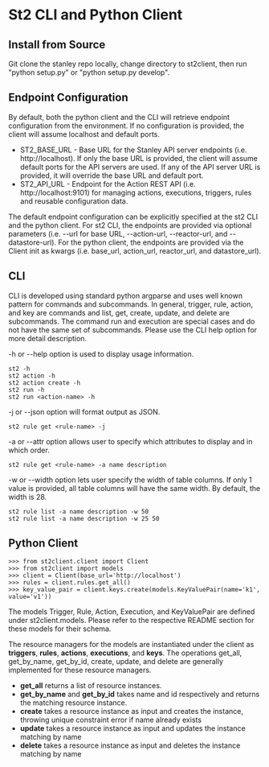 St2 CLI and Python Client
=========================

## Install from Source
Git clone the stanley repo locally, change directory to st2client, then run "python setup.py" or "python setup.py develop".

## Endpoint Configuration
By default, both the python client and the CLI will retrieve endpoint configuration from the environment. If no configuration is provided, the client will assume localhost and default ports.

* ST2_BASE_URL - Base URL for the Stanley API server endpoints (i.e. http://localhost). If only the base URL is provided, the client will assume default ports for the API servers are used. If any of the API server URL is provided, it will override the base URL and default port.
* ST2_API_URL - Endpoint for the Action REST API (i.e. http://localhost:9101) for managing actions, executions, triggers, rules and reusable configuration data.

The default endpoint configuration can be explicitly specified at the st2 CLI and the python client. For st2 CLI, the endpoints are provided via optional parameters (i.e. --url for base URL, --action-url, --reactor-url, and --datastore-url). For the python client, the endpoints are provided via the Client init as kwargs (i.e. base_url, action_url, reactor_url, and datastore_url).

## CLI
CLI is developed using standard python argparse and uses well known pattern for commands and subcommands.  In general, trigger, rule, action, and key are commands and list, get, create, update, and delete are subcommands.  The command run and execution are special cases and do not have the same set of subcommands. Please use the CLI help option for more detail description.

-h or --help option is used to display usage information.

    st2 -h
    st2 action -h
    st2 action create -h
    st2 run -h
    st2 run <action-name> -h

-j or --json option will format output as JSON.

    st2 rule get <rule-name> -j

-a or --attr option allows user to specify which attributes to display and in which order.

    st2 rule get <rule-name> -a name description

-w or --width option lets user specify the width of table columns. If only 1 value is provided, all table columns will have the same width. By default, the width is 28.

    st2 rule list -a name description -w 50
    st2 rule list -a name description -w 25 50

## Python Client

    >>> from st2client.client import Client
    >>> from st2client import models
    >>> client = Client(base_url='http://localhost')
    >>> rules = client.rules.get_all()
    >>> key_value_pair = client.keys.create(models.KeyValuePair(name='k1', value='v1'))

The models Trigger, Rule, Action, Execution, and KeyValuePair are defined under st2client.models. Please refer to the respective README section for these models for their schema.

The resource managers for the models are instantiated under the client as **triggers**, **rules**, **actions**, **executions**, and **keys**. The operations get_all, get_by_name, get_by_id, create, update, and delete are generally implemented for these resource managers.

 - **get_all** returns a list of resource instances.
 - **get_by_name** and **get_by_id** takes name and id respectively and returns the matching resource instance.
 - **create** takes a resource instance as input and creates the instance, throwing unique constraint error if name already exists
 - **update** takes a resource instance as input and updates the instance matching by name
 - **delete** takes a resource instance as input and deletes the instance matching by name
